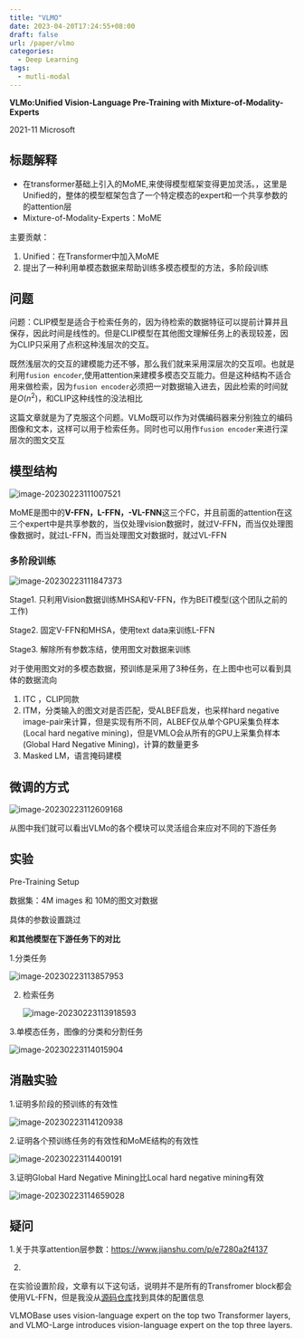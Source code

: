 ```yaml
---
title: "VLMO"
date: 2023-04-20T17:24:55+08:00
draft: false
url: /paper/vlmo
categories:
  - Deep Learning
tags:
  - mutli-modal
---
```


**VLMo:Unified Vision-Language Pre-Training with Mixture-of-Modality-Experts**

2021-11 Microsoft

## 标题解释

- 在transformer基础上引入的MoME,来使得模型框架变得更加灵活。，这里是Unified的，整体的模型框架包含了一个特定模态的expert和一个共享参数的的attention层
- Mixture-of-Modality-Experts：MoME

主要贡献：

1. Unified：在Transformer中加入MoME
2. 提出了一种利用单模态数据来帮助训练多模态模型的方法，多阶段训练

## 问题

问题：CLIP模型是适合于检索任务的，因为待检索的数据特征可以提前计算并且保存，因此时间是线性的。但是CLIP模型在其他图文理解任务上的表现较差，因为CLIP只采用了点积这种浅层次的交互。

既然浅层次的交互的建模能力还不够，那么我们就来采用深层次的交互呗。也就是利用`fusion encoder`,使用attention来建模多模态交互能力。但是这种结构不适合用来做检索，因为`fusion encoder`必须把一对数据输入进去，因此检索的时间就是$O(n^2)$，和CLIP这种线性的没法相比

这篇文章就是为了克服这个问题。VLMo既可以作为对偶编码器来分别独立的编码图像和文本，这样可以用于检索任务。同时也可以用作`fusion encoder`来进行深层次的图文交互

## 模型结构

![image-20230223111007521](image-20230223111007521.png)

MoME是图中的**V-FFN，L-FFN，-VL-FNN**这三个FC，并且前面的attention在这三个expert中是共享参数的，当仅处理vision数据时，就过V-FFN，而当仅处理图像数据时，就过L-FFN，而当处理图文对数据时，就过VL-FFN

### 多阶段训练

![image-20230223111847373](image-20230223111847373.png)

Stage1. 只利用Vision数据训练MHSA和V-FFN，作为BEiT模型(这个团队之前的工作)

Stage2. 固定V-FFN和MHSA，使用text data来训练L-FFN

Stage3. 解除所有参数冻结，使用图文对数据来训练

对于使用图文对的多模态数据，预训练是采用了3种任务，在上图中也可以看到具体的数据流向

1. ITC ，CLIP同款
2. ITM，分类输入的图文对是否匹配，受ALBEF启发，也采样hard negative image-pair来计算，但是实现有所不同，ALBEF仅从单个GPU采集负样本(Local hard negative mining)，但是VMLO会从所有的GPU上采集负样本(Global Hard Negative Mining)，计算的数量更多
3. Masked LM，语言掩码建模

## 微调的方式

![image-20230223112609168](image-20230223112609168.png)

从图中我们就可以看出VLMo的各个模块可以灵活组合来应对不同的下游任务

## 实验

Pre-Training Setup

数据集：4M images 和 10M的图文对数据

具体的参数设置跳过

**和其他模型在下游任务下的对比**

1.分类任务

![image-20230223113857953](image-20230223113857953.png)

2. 检索任务

   ![image-20230223113918593](image-20230223113918593.png)

3.单模态任务，图像的分类和分割任务

![image-20230223114015904](image-20230223114015904.png)

## 消融实验

1.证明多阶段的预训练的有效性

![image-20230223114120938](image-20230223114120938.png)

2.证明各个预训练任务的有效性和MoME结构的有效性

![image-20230223114400191](image-20230223114400191.png)

3.证明Global Hard Negative Mining比Local hard negative mining有效



![image-20230223114659028](image-20230223114659028.png)



## 疑问

1.关于共享attention层参数：https://www.jianshu.com/p/e7280a2f4137

2.

在实验设置阶段，文章有以下这句话，说明并不是所有的Transfromer block都会使用VL-FFN，但是我没从[源码仓库](https://github.com/microsoft/unilm/tree/master/vlmo)找到具体的配置信息

VLMOBase uses vision-language expert on the top two Transformer layers, and VLMO-Large introduces vision-language expert on the top three layers.
